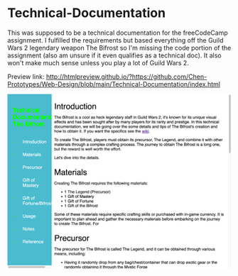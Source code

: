 # Technical-Documentation

This was supposed to be a technical documentation for the freeCodeCamp assignment. I fulfilled the requirements but based everything off the Guild Wars 2 legendary weapon The Bifrost so I'm missing the code portion of the assignment (also am unsure if it even qualifies as a technical doc). It also won't make much sense unless you play a lot of Guild Wars 2.

Preview link: http://htmlpreview.github.io/?https://github.com/Chen-Prototypes/Web-Design/blob/main/Technical-Documentation/index.html

![](https://github.com/Chen-Prototypes/Web-Design/blob/main/Technical-Documentation/Screenshot.png?raw=true)
